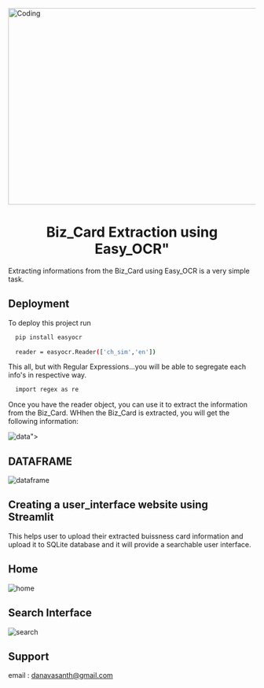<img align="top" height = 400 alt="Coding" width="950" src="https://i.gifer.com/7XOw.gif">

<h1 align="center">Biz_Card Extraction using Easy_OCR"</h1>

Extracting informations from the Biz_Card using Easy_OCR is a very simple task.

## Deployment

To deploy this project run

```bash
  pip install easyocr
  
  reader = easyocr.Reader(['ch_sim','en'])
```
This all, but with Regular Expressions...you will be able to segregate each info's in respective way.

```bash
  import regex as re
```
  
Once you have the reader object, you can use it to extract the information from the Biz_Card.
WHhen the Biz_Card is extracted, you will get the following information:

![data](https://github.com/dhanavasanth/Bizcard-Extraction/assets/117557948/2b6dab12-d08d-4a80-98bb-f85e18840588)">

## DATAFRAME

![dataframe](https://github.com/dhanavasanth/Bizcard-Extraction/assets/117557948/ce2e8b1c-ad0e-4e4f-8d4c-9d6a62dba77f)

## Creating a user_interface website using Streamlit

This helps user to upload their extracted buissness card information and upload it to SQLite database and it will provide a searchable user interface.

## Home

![home](https://github.com/dhanavasanth/Bizcard-Extraction/assets/117557948/0e336a74-7a54-4a4d-930b-e43f7eb22eeb)

## Search Interface

![search](https://github.com/dhanavasanth/Bizcard-Extraction/assets/117557948/2dfae0de-2372-4943-a523-4a7eca9e5591)

## Support

 email : danavasanth@gmail.com 

